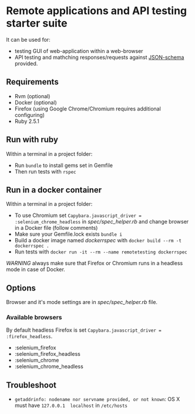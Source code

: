 Remote applications and API testing starter suite
======

It can be used for:

- testing GUI of web-application within a web-browser 
- API testing and mathching responses/requests against [JSON-schema](http://json-schema.org/) provided.

## Requirements 
- Rvm (optional)
- Docker (optional)
- Firefox (using Google Chrome/Chromium requires additional configuring)
- Ruby 2.5.1 

## Run with ruby
Within a terminal in a project folder:

- Run ```bundle``` to install gems set in Gemfile
- Then run tests with ```rspec```

## Run in a docker container

Within a terminal in a project folder:

- To use Chromium set ```Capybara.javascript_driver = :selenium_chrome_headless``` in *spec/spec_helper.rb* and change browser in a Docker file (follow comments)
- Make sure your Gemfile.lock exists ```bundle i```
- Build a docker image named *dockerrspec* with ```docker build --rm -t dockerrspec .```
- Run tests with ```docker run -it --rm --name remotetesting dockerrspec```

*WARNING* always make sure that Firefox or Chromium runs in a headless mode in case of Docker.

## Options

Browser and it's mode settings are in *spec/spec_helper.rb* file. 

### Available browsers

By default headless Firefox is set ```Capybara.javascript_driver = :firefox_headless```.

- :selenium_firefox
- :selenium_firefox_headless
- :selenium_chrome
- :selenium_chrome_headless

## Troubleshoot
- ```getaddrinfo: nodename nor servname provided, or not known```: OS X must have ```127.0.0.1	localhost``` in ```/etc/hosts```